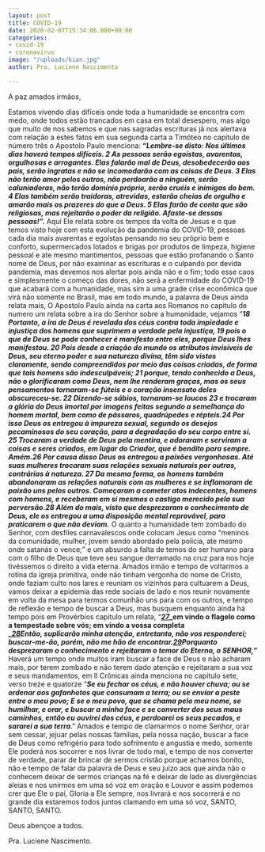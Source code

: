 ```yaml
---
layout: post
title: COVID-19
date: 2020-02-07T15:34:06.000+00:00
categories:
- covid-19
- coronavirus
image: "/uploads/kian.jpg"
author: Pra. Luciene Nascimento

---
```

A paz amados irmãos,

Estamos vivendo dias difíceis onde toda a humanidade se encontra com medo, onde todos estão trancados em casa em total desespero, mas algo que muito de nos sabemos e que nas sagradas escrituras já nos alertava com relação a estes fatos em sua segunda carta a Timóteo no capitulo de número três o Apostolo Paulo menciona: 
**“_Lembre-se disto: Nos últimos dias haverá tempos difíceis. 2 As pessoas serão egoístas, avarentas, orgulhosas e arrogantes. Elas falarão mal de Deus, desobedecerão aos pais, serão ingratas e não se incomodarão com as coisas de Deus. 3 Elas não terão amor pelos outros, não perdoarão a ninguém, serão caluniadoras, não terão domínio próprio, serão cruéis e inimigas do bem. 4 Elas também serão traidoras, atrevidas, estarão cheias de orgulho e amarão mais os prazeres do que a Deus. 5 Elas farão de conta que são religiosas, mas rejeitarão o poder da religião. Afaste-se dessas pessoas!”._** Aqui Ele relata sobre os tempos da volta de Jesus e o que temos visto hoje com esta evolução da pandemia do COVID-19, pessoas cada dia mais avarentas e egoístas pensando no seu próprio bem e conforto, supermercados lotados e brigas por produtos de limpeza, higiene pessoal e ate mesmo mantimentos, pessoas que estão profanando o Santo nome de Deus, por não examinar as escrituras e o culpando por devida pandemia, mas devemos nos alertar pois ainda não e o fim; todo esse caos e simplesmente o começo das dores, não será a enfermidade do COVID-19 que acabará com a humanidade, mas sim a uma grade crise econômica que virá não somente no Brasil, mas em todo mundo, a palavra de Deus ainda relata mais, O Apostolo Paulo ainda na carta aos Romanos no capitulo de numero um relata sobre a ira do Senhor sobre a humanidade, vejamos “**_18 Portanto, a ira de Deus é revelada dos céus contra toda impiedade e injustiça dos homens que suprimem a verdade pela injustiça, 19 pois o que de Deus se pode conhecer é manifesto entre eles, porque Deus lhes manifestou. 20 Pois desde a criação do mundo os atributos invisíveis de Deus, seu eterno poder e sua natureza divina, têm sido vistos claramente, sendo compreendidos por meio das coisas criadas, de forma que tais homens são indesculpáveis; 21 porque, tendo conhecido a Deus, não o glorificaram como Deus, nem lhe renderam graças, mas os seus pensamentos tornaram-se fúteis e o coração insensato deles obscureceu-se. 22 Dizendo-se sábios, tornaram-se loucos 23 e trocaram a glória do Deus imortal por imagens feitas segundo a semelhança do homem mortal, bem como de pássaros, quadrúpedes e répteis.24 Por isso Deus os entregou à impureza sexual, segundo os desejos pecaminosos do seu coração, para a degradação do seu corpo entre si. 25 Trocaram a verdade de Deus pela mentira, e adoraram e serviram a coisas e seres criados, em lugar do Criador, que é bendito para sempre. Amém.26 Por causa disso Deus os entregou a paixões vergonhosas. Até suas mulheres trocaram suas relações sexuais naturais por outras, contrárias à natureza. 27 Da mesma forma, os homens também abandonaram as relações naturais com as mulheres e se inflamaram de paixão uns pelos outros. Começaram a cometer atos indecentes, homens com homens, e receberam em si mesmos o castigo merecido pela sua perversão.28 Além do mais, visto que desprezaram o conhecimento de Deus, ele os entregou a uma disposição mental reprovável, para praticarem o que não deviam._** O quanto a humanidade tem zombado do Senhor, com desfiles carnavalescos onde colocam Jesus como “meninos da comunidade, mulher, jovem sendo abordado pela policia, ate mesmo onde satanás o vence;” e um absurdo a falta de temos do ser humano para com o filho de Deus que teve seu sangue derramado na cruz para nos hoje tivéssemos o direito a vida eterna. Amados irmão e tempo de voltarmos a rotina da igreja primitiva, onde não tinham vergonha do nome de Cristo, onde faziam culto nos lares e reuniam os vizinhos para cultuarem a Deus, vamos deixar a epidemia das rede sociais de lado e nos reunir novamente em volta da mesa para termos comunhão uns para com os outros, e tempo de reflexão e tempo de buscar a Deus, mas busquem enquanto ainda há tempo pois em Provérbios capitulo um relata, “[**_27_**](https://bibliaportugues.com/proverbs/1-27.htm)**_em vindo o flagelo como a tempestade sobre vós; em vindo a vossa completa  
_**[**_28_**](https://bibliaportugues.com/proverbs/1-28.htm)**_Então, suplicarão minha atenção, entretanto, não vos responderei; buscar-me-ão, porém, não me hão de encontrar._**[**_29_**](https://bibliaportugues.com/proverbs/1-29.htm)**_Porquanto desprezaram o conhecimento e rejeitaram o temor do Eterno, o SENHOR,”_** Haverá um tempo onde muitos iram buscar a face de Deus e não acharam mais, por terem zombado e não terem dado atenção e rejeitaram a sua voz e seus mandamentos, em II Crônicas ainda menciona no capitulo sete, verso treze e quatorze “**_Se eu fechar os céus, e não houver chuva; ou se ordenar aos gafanhotos que consumam a terra; ou se enviar a peste entre o meu povo; E se o meu povo, que se chama pelo meu nome, se humilhar, e orar, e buscar a minha face e se converter dos seus maus caminhos, então eu ouvirei dos céus, e perdoarei os seus pecados, e sararei a sua terra_**.” Amados e tempo de clamarmos o nome Senhor, orar sem cessar, jejuar pelas nossas famílias, pela nossa nação, buscar a face de Deus como refrigério para todo sofrimento e angustia e medo, somente Ele poderá nos socorrer e nos livrar de todo mal, e tempo de nos converter de verdade, parar de brincar de sermos cristão porque achamos bonito, não e tempo de falar da palavra de Deus e seu juízo aos que ainda não o conhecem deixar de sermos crianças na fé e deixar de lado as divergências aleias e nos unirmos em uma só voz em oração e Louvor e assim podemos crer que Ele o pai, Gloria a Ele sempre, nos livrará e nos socorrerá e no grande dia estaremos todos juntos clamando em uma só voz, SANTO, SANTO, SANTO.

Deus abençoe a todos.

Pra. Luciene Nascimento.